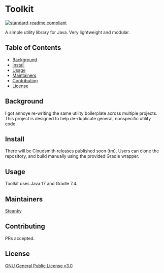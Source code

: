 # Toolkit

[![standard-readme compliant](https://img.shields.io/badge/readme%20style-standard-brightgreen.svg?style=flat-square)](https://github.com/RichardLitt/standard-readme)

A simple utility library for Java. Very lightweight and modular. 

## Table of Contents

- [Background](#background)
- [Install](#install)
- [Usage](#usage)
- [Maintainers](#maintainers)
- [Contributing](#contributing)
- [License](#license)

## Background

I got annoye re-writing the same utility boilerplate across multiple projects.  This project is designed to help de-duplicate general, nonspecific utility code. 

## Install

There will be Cloudsmith releases published soon (tm). Users can clone the repository, and build manually using the provided Gradle wrapper.

## Usage

Toolkit uses Java 17 and Gradle 7.4.

## Maintainers

[Steanky](https://github.com/Steanky)

## Contributing

PRs accepted.

## License

[GNU General Public License v3.0](LICENSE)
